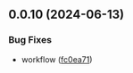 ## 0.0.10 (2024-06-13)


### Bug Fixes

* workflow ([fc0ea71](https://github.com/tiavina-mika/tiptap-parser/commit/fc0ea712bbed302d66942d46d087134c1077e24d))

